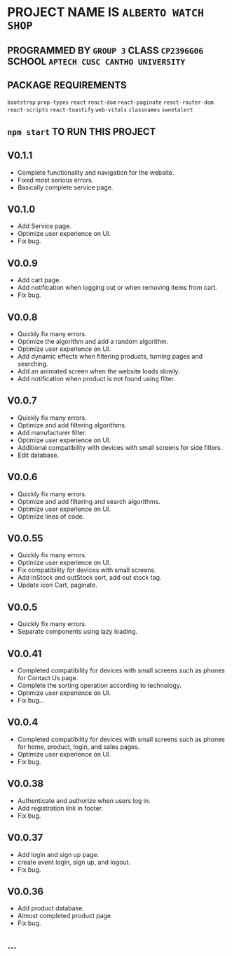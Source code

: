 # PROJECT NAME IS `ALBERTO WATCH SHOP`
## PROGRAMMED BY `GROUP 3` CLASS `CP2396G06` SCHOOL `APTECH CUSC CANTHO UNIVERSITY` 

## PACKAGE REQUIREMENTS 
`bootstrap`
`prop-types`
`react`
`react-dom`
`react-paginate`
`react-router-dom`
`react-scripts`
`react-toastify`
`web-vitals`
`classnames`
`sweetalert`

## `npm start` TO RUN THIS PROJECT

## V0.1.1
- Complete functionality and navigation for the website.
- Fixed most serious errors.
- Basically complete service page.


## V0.1.0
- Add Service page.
- Optimize user experience on UI.
- Fix bug.

## V0.0.9
- Add cart page.
- Add notification when logging out or when removing items from cart.
- Fix bug.

## V0.0.8 
- Quickly fix many errors.
- Optimize the algorithm and add a random algorithm.
- Optimize user experience on UI.
- Add dynamic effects when filtering products, turning pages and searching.
- Add an animated screen when the website loads slowly.
- Add notification when product is not found using filter.


## V0.0.7
- Quickly fix many errors.
- Optimize and add filtering algorithms.
- Add manufacturer filter.
- Optimize user experience on UI.
- Additional compatibility with devices with small screens for side filters.
- Edit database.

## V0.0.6
- Quickly fix many errors.
- Optimize and add filtering and search algorithms.
- Optimize user experience on UI.
- Optimize lines of code.


## V0.0.55 
- Quickly fix many errors.
- Optimize user experience on UI.
- Fix compatibility for devices with small screens.
- Add inStock and outStock sort, add out stock tag.
- Update icon Cart, paginate.

## V0.0.5
- Quickly fix many errors.
- Separate components using lazy loading.

## V0.0.41
- Completed compatibility for devices with small screens such as phones for Contact Us page.
- Complete the sorting operation according to technology.
- Optimize user experience on UI.
- Fix bug...

## V0.0.4
- Completed compatibility for devices with small screens such as phones for home, product, login, and sales pages.
- Optimize user experience on UI.
- Fix bug.

## V0.0.38
- Authenticate and authorize when users log in.
- Add registration link in footer.
- Fix bug.

## V0.0.37 
- Add login and sign up page.
- create event login, sign up, and logout.
- Fix bug.

## V0.0.36
- Add product database.
- Almost completed product page.
- Fix bug.

## ...

